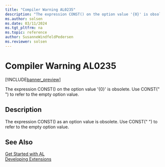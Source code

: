 ```yaml
---
title: "Compiler Warning AL0235"
description: "The expression CONST() on the option value '{0}' is obsolete."
ms.author: solsen
ms.date: 03/11/2024
ms.tgt_pltfrm: na
ms.topic: reference
author: SusanneWindfeldPedersen
ms.reviewer: solsen
---
```

[//]: # (START>DO_NOT_EDIT)
[//]: # (IMPORTANT:Do not edit any of the content between here and the END>DO_NOT_EDIT.)
[//]: # (Any modifications should be made in the .xml files in the ModernDev repo.)
# Compiler Warning AL0235

[!INCLUDE[banner_preview](../includes/banner_preview.md)]

The expression CONST() on the option value '{0}' is obsolete. Use CONST(" ") to refer to the empty option value.


## Description
The expression CONST() as an option value is obsolete. Use CONST(" ") to refer to the empty option value.  

[//]: # (IMPORTANT: END>DO_NOT_EDIT)
## See Also  
[Get Started with AL](../devenv-get-started.md)  
[Developing Extensions](../devenv-dev-overview.md)  